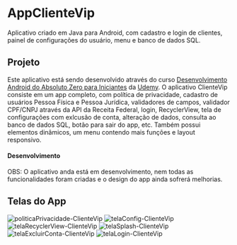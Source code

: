 # AppClienteVip

Aplicativo criado em Java para Android, com cadastro e login de clientes, painel de configurações do usuário, menu e banco de dados SQL.

## Projeto

Este aplicativo está sendo desenvolvido através do curso [Desenvolvimento Android do Absoluto Zero para Iniciantes](https://www.udemy.com/course/desenvolvimento-android-do-absoluto-zero-para-iniciantes/) da [Udemy](http://https://www.udemy.com/). O aplicativo ClienteVip consiste em um app completo, com política de privacidade, cadastro de usuários Pessoa Física e Pessoa Jurídica, validadores de campos, validador CPF/CNPJ através da API da Receita Federal, login, RecyclerView, tela de configurações com exlcusão de conta, alteração de dados, consulta ao banco de dados SQL, botão para sair do app, etc. Também possui elementos dinâmicos, um menu contendo mais funções e layout responsivo.

#### Desenvolvimento

OBS: O aplicativo anda está em desenvolvimento, nem todas as funcionalidades foram criadas e o design do app ainda sofrerá melhorias.

## Telas do App

![politicaPrivacidade-ClienteVip](https://user-images.githubusercontent.com/54365007/87572859-86fdc100-c6a2-11ea-8fde-5d40cea9ce55.PNG)
![telaConfig-ClienteVip](https://user-images.githubusercontent.com/54365007/87572863-882eee00-c6a2-11ea-99b8-fab2bb3de699.PNG)
![telaRecyclerView-ClienteVip](https://user-images.githubusercontent.com/54365007/87572866-88c78480-c6a2-11ea-9b58-2089d851c87e.PNG)
![telaSplash-ClienteVip](https://user-images.githubusercontent.com/54365007/87572869-88c78480-c6a2-11ea-9ab0-5586af662844.PNG)
![telaExcluirConta-ClienteVip](https://user-images.githubusercontent.com/54365007/87572872-89601b00-c6a2-11ea-91a9-a80488a57005.PNG)
![telaLogin-ClienteVip](https://user-images.githubusercontent.com/54365007/87572875-89f8b180-c6a2-11ea-9e52-44c832a02a88.PNG)
